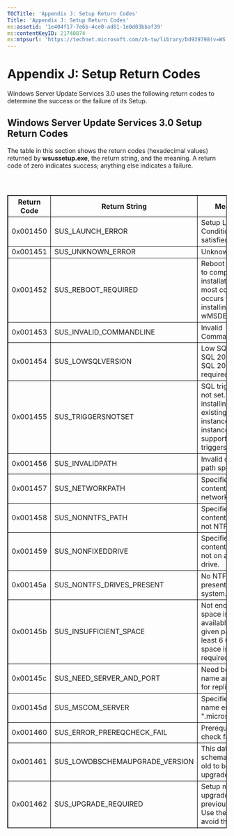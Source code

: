 ```yaml
---
TOCTitle: 'Appendix J: Setup Return Codes'
Title: 'Appendix J: Setup Return Codes'
ms:assetid: '1e404f17-7e6b-4ce0-ad81-1e0d03bbaf39'
ms:contentKeyID: 21740874
ms:mtpsurl: 'https://technet.microsoft.com/zh-tw/library/Dd939798(v=WS.10)'
---
```


Appendix J: Setup Return Codes
==============================

Windows Server Update Services 3.0 uses the following return codes to determine the success or the failure of its Setup.

Windows Server Update Services 3.0 Setup Return Codes
-----------------------------------------------------

The table in this section shows the return codes (hexadecimal values) returned by **wsussetup.exe**, the return string, and the meaning. A return code of zero indicates success; anything else indicates a failure.

###  

 

<p></p>
<table style="border:1px solid black;">
<colgroup>
<col width="33%" />
<col width="33%" />
<col width="33%" />
</colgroup>
<thead>
<tr class="header">
<th style="border:1px solid black;" >Return Code</th>
<th style="border:1px solid black;" >Return String</th>
<th style="border:1px solid black;" >Meaning</th>
</tr>
</thead>
<tbody>
<tr class="odd">
<td style="border:1px solid black;">0x001450</td>
<td style="border:1px solid black;">SUS_LAUNCH_ERROR</td>
<td style="border:1px solid black;">Setup Launch Conditions not satisfied.</td>
</tr>
<tr class="even">
<td style="border:1px solid black;">0x001451</td>
<td style="border:1px solid black;">SUS_UNKNOWN_ERROR</td>
<td style="border:1px solid black;">Unknown error.</td>
</tr>
<tr class="odd">
<td style="border:1px solid black;">0x001452</td>
<td style="border:1px solid black;">SUS_REBOOT_REQUIRED</td>
<td style="border:1px solid black;">Reboot required to complete the installation. This most commonly occurs when installing wMSDE.</td>
</tr>
<tr class="even">
<td style="border:1px solid black;">0x001453</td>
<td style="border:1px solid black;">SUS_INVALID_COMMANDLINE</td>
<td style="border:1px solid black;">Invalid CommandLine</td>
</tr>
<tr class="odd">
<td style="border:1px solid black;">0x001454</td>
<td style="border:1px solid black;">SUS_LOWSQLVERSION</td>
<td style="border:1px solid black;">Low SQL version. SQL 2005 or SQL 2008 is required.</td>
</tr>
<tr class="even">
<td style="border:1px solid black;">0x001455</td>
<td style="border:1px solid black;">SUS_TRIGGERSNOTSET</td>
<td style="border:1px solid black;">SQL triggers are not set. When installing on an existing SQL instance, that instance must support nested triggers.</td>
</tr>
<tr class="odd">
<td style="border:1px solid black;">0x001456</td>
<td style="border:1px solid black;">SUS_INVALIDPATH</td>
<td style="border:1px solid black;">Invalid content path specified.</td>
</tr>
<tr class="even">
<td style="border:1px solid black;">0x001457</td>
<td style="border:1px solid black;">SUS_NETWORKPATH</td>
<td style="border:1px solid black;">Specified content path is a network path.</td>
</tr>
<tr class="odd">
<td style="border:1px solid black;">0x001458</td>
<td style="border:1px solid black;">SUS_NONNTFS_PATH</td>
<td style="border:1px solid black;">Specified content path is not NTFS.</td>
</tr>
<tr class="even">
<td style="border:1px solid black;">0x001459</td>
<td style="border:1px solid black;">SUS_NONFIXEDDRIVE</td>
<td style="border:1px solid black;">Specified content path is not on a fixed drive.</td>
</tr>
<tr class="odd">
<td style="border:1px solid black;">0x00145a</td>
<td style="border:1px solid black;">SUS_NONTFS_DRIVES_PRESENT</td>
<td style="border:1px solid black;">No NTFS drives present on the system.</td>
</tr>
<tr class="even">
<td style="border:1px solid black;">0x00145b</td>
<td style="border:1px solid black;">SUS_INSUFFICIENT_SPACE</td>
<td style="border:1px solid black;">Not enough space is available at the given path. At least 6 GB of space is required.</td>
</tr>
<tr class="odd">
<td style="border:1px solid black;">0x00145c</td>
<td style="border:1px solid black;">SUS_NEED_SERVER_AND_PORT</td>
<td style="border:1px solid black;">Need both server name and port for replica mode.</td>
</tr>
<tr class="even">
<td style="border:1px solid black;">0x00145d</td>
<td style="border:1px solid black;">SUS_MSCOM_SERVER</td>
<td style="border:1px solid black;">Specified server name ends in &quot;.microsoft.com&quot;.</td>
</tr>
<tr class="odd">
<td style="border:1px solid black;">0x001460</td>
<td style="border:1px solid black;">SUS_ERROR_PREREQCHECK_FAIL</td>
<td style="border:1px solid black;">Prerequisite check failed.</td>
</tr>
<tr class="even">
<td style="border:1px solid black;">0x001461</td>
<td style="border:1px solid black;">SUS_LOWDBSCHEMAUPGRADE_VERSION</td>
<td style="border:1px solid black;">This database schema is too old to be upgraded.</td>
</tr>
<tr class="odd">
<td style="border:1px solid black;">0x001462</td>
<td style="border:1px solid black;">SUS_UPGRADE_REQUIRED</td>
<td style="border:1px solid black;">Setup needs to upgrade from a previous version. Use the /G to avoid this error.</td>
</tr>
</tbody>
</table>
